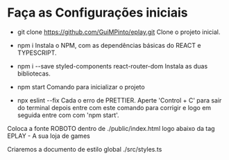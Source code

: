 # Faça as Configurações iniciais

* git clone https://github.com/GuiMPinto/eplay.git
Clone o projeto inicial.

* npm i
Instala o NPM, com as dependências básicas do REACT e TYPESCRIPT.

* npm i --save styled-components react-router-dom
Instala as duas bibliotecas.

* npm start
Comando para inicializar o projeto

* npx eslint --fix
Cada o erro de PRETTIER. Aperte 'Control + C' para sair do terminal depois entre
com este comando para corrigir e logo em seguida entre com com 'npm start'.

Coloca a fonte ROBOTO dentro de ./public/index.html logo abaixo da
tag <Tiltle>EPLAY - A sua loja de games</Tiltle>

Criaremos a documento de estilo global ./src/styles.ts
